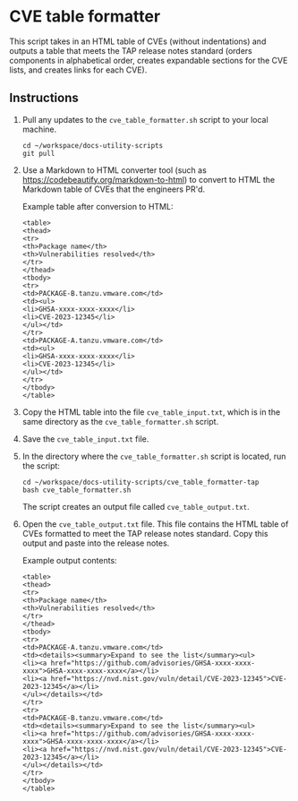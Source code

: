 # CVE table formatter

This script takes in an HTML table of CVEs (without indentations) and outputs a table that
meets the TAP release notes standard (orders components in alphabetical order,
creates expandable sections for the CVE lists, and creates links for each CVE).

## Instructions

1. Pull any updates to the `cve_table_formatter.sh` script to your local machine.

    ```
    cd ~/workspace/docs-utility-scripts
    git pull
    ```

1. Use a Markdown to HTML converter tool (such as https://codebeautify.org/markdown-to-html)
   to convert to HTML the Markdown table of CVEs that the engineers PR'd.

    Example table after conversion to HTML:

    ```
    <table>
    <thead>
    <tr>
    <th>Package name</th>
    <th>Vulnerabilities resolved</th>
    </tr>
    </thead>
    <tbody>
    <tr>
    <td>PACKAGE-B.tanzu.vmware.com</td>
    <td><ul>
    <li>GHSA-xxxx-xxxx-xxxx</li>
    <li>CVE-2023-12345</li>
    </ul></td>
    </tr>
    <td>PACKAGE-A.tanzu.vmware.com</td>
    <td><ul>
    <li>GHSA-xxxx-xxxx-xxxx</li>
    <li>CVE-2023-12345</li>
    </ul></td>
    </tr>
    </tbody>
    </table>
    ```

1. Copy the HTML table into the file `cve_table_input.txt`, which is in the same
   directory as the `cve_table_formatter.sh` script.

1. Save the `cve_table_input.txt` file.

1. In the directory where the `cve_table_formatter.sh` script is located, run the script:

    ```
    cd ~/workspace/docs-utility-scripts/cve_table_formatter-tap
    bash cve_table_formatter.sh
    ```

    The script creates an output file called `cve_table_output.txt`.

1. Open the `cve_table_output.txt` file. This file contains the HTML table of CVEs
   formatted to meet the TAP release notes standard. Copy this output and paste into the release notes.

   Example output contents:

    ```
    <table>
    <thead>
    <tr>
    <th>Package name</th>
    <th>Vulnerabilities resolved</th>
    </tr>
    </thead>
    <tbody>
    <tr>
    <td>PACKAGE-A.tanzu.vmware.com</td>
    <td><details><summary>Expand to see the list</summary><ul>
    <li><a href="https://github.com/advisories/GHSA-xxxx-xxxx-xxxx">GHSA-xxxx-xxxx-xxxx</a></li>
    <li><a href="https://nvd.nist.gov/vuln/detail/CVE-2023-12345">CVE-2023-12345</a></li>
    </ul></details></td>
    </tr>
    <tr>
    <td>PACKAGE-B.tanzu.vmware.com</td>
    <td><details><summary>Expand to see the list</summary><ul>
    <li><a href="https://github.com/advisories/GHSA-xxxx-xxxx-xxxx">GHSA-xxxx-xxxx-xxxx</a></li>
    <li><a href="https://nvd.nist.gov/vuln/detail/CVE-2023-12345">CVE-2023-12345</a></li>
    </ul></details></td>
    </tr>
    </tbody>
    </table>
    ```
